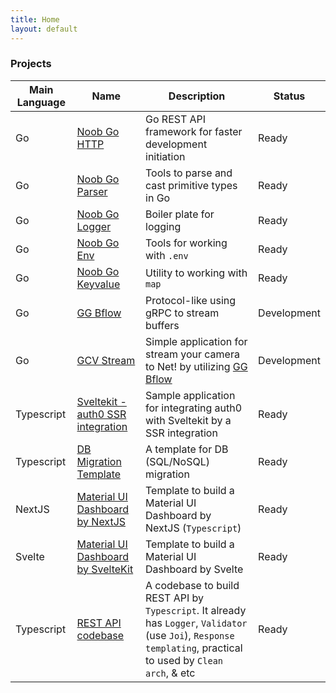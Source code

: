 ```yaml
---
title: Home
layout: default
---
```


### Projects

| Main Language | Name | Description | Status |
| -- | -------- | -------------- | --- |
| Go | [Noob Go HTTP](https://github.com/alfarih31/nb-go-http) | Go REST API framework for faster development initiation | Ready |
| Go | [Noob Go Parser](https://github.com/alfarih31/nb-go-parser) | Tools to parse and cast primitive types in Go | Ready |
| Go | [Noob Go Logger](https://github.com/alfarih31/nb-go-logger) | Boiler plate for logging | Ready |
| Go | [Noob Go Env](https://github.com/alfarih31/nb-go-env) | Tools for working with `.env` | Ready |
| Go | [Noob Go Keyvalue](https://github.com/alfarih31/nb-go-keyvalue) | Utility to working with `map` | Ready |
| Go | [GG Bflow](https://github.com/alfarih31/gg-bflow) | Protocol-like using gRPC to stream buffers | Development |
| Go | [GCV Stream](https://github.com/alfarih31/gcv-stream) | Simple application for stream your camera to Net! by utilizing [GG Bflow](https://github.com/alfarih31/gg-bflow) | Development |
| Typescript | [Sveltekit - auth0 SSR integration](https://github.com/alfarih31/sveltekit-auth0-ssr-integration) | Sample application for integrating auth0 with Sveltekit by a SSR integration  | Ready |
| Typescript | [DB Migration Template](https://github.com/alfarih31/db-migration-tmplt) | A template for DB (SQL/NoSQL) migration | Ready |
| NextJS | [Material UI Dashboard by NextJS](https://gitlab.com/Noob-Tech/codebase/material-ui-dashboard-nextts) | Template to build a Material UI Dashboard by NextJS (`Typescript`) | Ready
| Svelte | [Material UI Dashboard by SvelteKit ](https://gitlab.com/Noob-Tech/codebase/material-dashboard-sveltekit) | Template to build a Material UI Dashboard by Svelte | Ready
| Typescript | [REST API codebase](https://gitlab.com/Noob-Tech/codebase/Back-End-ts) | A codebase to build REST API by `Typescript`. It already has `Logger`, `Validator` (use `Joi`), `Response templating`, practical to used by `Clean arch`, & etc  | Ready